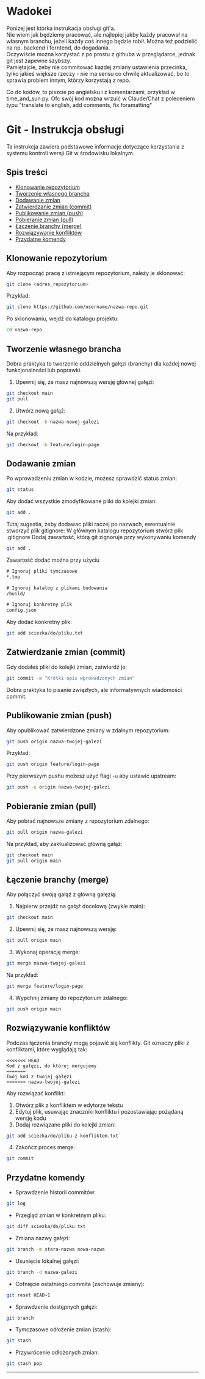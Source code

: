 # Wadokei
Poniżej jest którka instrukacja obsługi git'a. <br /> 
Nie wiem jak będziemy pracować, ale najlepiej jakby każdy pracował na własnym branchu, jeżeli każdy coś innego będzie robił. Można też podzielić na np. backend i forntend, do dogadania. <br /> 
Oczywiście można korzystać z po prostu z githuba w przeglądarce, jednak git jest zapewne szybszy. <br /> 
Pamiętajcie, żeby nie commitować każdej zmiany ustawienia przecinka, tylko jakieś większe rzeczy - nie ma sensu co chwilę aktualizować, bo to sprawia problem innym, którzy korzystają z repo. <br /> 

Co do kodów, to piszcie po angielsku i z komentarzami, przykład w time_and_sun.py. Ofc swój kod można wrzuić w Claude/Chat z poleceniem typu "translate to english, add comments, fix foramatting"

# Git - Instrukcja obsługi

Ta instrukcja zawiera podstawowe informacje dotyczące korzystania z systemu kontroli wersji Git w środowisku lokalnym.

## Spis treści
- [Klonowanie repozytorium](#klonowanie-repozytorium)
- [Tworzenie własnego brancha](#tworzenie-własnego-brancha)
- [Dodawanie zmian](#dodawanie-zmian)
- [Zatwierdzanie zmian (commit)](#zatwierdzanie-zmian-commit)
- [Publikowanie zmian (push)](#publikowanie-zmian-push)
- [Pobieranie zmian (pull)](#pobieranie-zmian-pull)
- [Łączenie branchy (merge)](#łączenie-branchy-merge)
- [Rozwiązywanie konfliktów](#rozwiązywanie-konfliktów)
- [Przydatne komendy](#przydatne-komendy)

## Klonowanie repozytorium

Aby rozpocząć pracę z istniejącym repozytorium, należy je sklonować:

```bash
git clone <adres_repozytorium>
```

Przykład:
```bash
git clone https://github.com/username/nazwa-repo.git
```

Po sklonowaniu, wejdź do katalogu projektu:
```bash
cd nazwa-repo
```

## Tworzenie własnego brancha

Dobra praktyka to tworzenie oddzielnych gałęzi (branchy) dla każdej nowej funkcjonalności lub poprawki.

1. Upewnij się, że masz najnowszą wersję głównej gałęzi:
```bash
git checkout main
git pull
```

2. Utwórz nową gałąź:
```bash
git checkout -b nazwa-nowej-galezi
```

Na przykład:
```bash
git checkout -b feature/login-page
```

## Dodawanie zmian

Po wprowadzeniu zmian w kodzie, możesz sprawdzić status zmian:

```bash
git status
```

Aby dodać wszystkie zmodyfikowane pliki do kolejki zmian:
```bash
git add .
```
Tutaj sugestia, żeby dodawac pliki raczej po nazwach, ewentualnie stworzyć plik gitignore:
W głównym katalogu repozytorium stwórz plik .gitignore
Dodaj zawartość, którą git zignoruje przy wykonywaniu komendy 
```bash 
git add .
```
Zawartość dodać można przy użyciu
```txt
# Ignoruj pliki tymczasowe
*.tmp

# Ignoruj katalog z plikami budowania
/build/

# Ignoruj konkretny plik
config.json
```

Aby dodać konkretny plik:
```bash
git add sciezka/do/pliku.txt
```

## Zatwierdzanie zmian (commit)

Gdy dodałeś pliki do kolejki zmian, zatwierdź je:

```bash
git commit -m "Krótki opis wprowadzonych zmian"
```

Dobra praktyka to pisanie zwięzłych, ale informatywnych wiadomości commit.

## Publikowanie zmian (push)

Aby opublikować zatwierdzone zmiany w zdalnym repozytorium:

```bash
git push origin nazwa-twojej-galezi
```

Przykład:
```bash
git push origin feature/login-page
```

Przy pierwszym pushu możesz użyć flagi `-u` aby ustawić upstream:
```bash
git push -u origin nazwa-twojej-galezi
```

## Pobieranie zmian (pull)

Aby pobrać najnowsze zmiany z repozytorium zdalnego:

```bash
git pull origin nazwa-galezi
```

Na przykład, aby zaktualizować główną gałąź:
```bash
git checkout main
git pull origin main
```

## Łączenie branchy (merge)

Aby połączyć swoją gałąź z główną gałęzią:

1. Najpierw przejdź na gałąź docelową (zwykle main):
```bash
git checkout main
```

2. Upewnij się, że masz najnowszą wersję:
```bash
git pull origin main
```

3. Wykonaj operację merge:
```bash
git merge nazwa-twojej-galezi
```

Na przykład:
```bash
git merge feature/login-page
```

4. Wypchnij zmiany do repozytorium zdalnego:
```bash
git push origin main
```

## Rozwiązywanie konfliktów

Podczas łączenia branchy mogą pojawić się konflikty. Git oznaczy pliki z konfliktami, które wyglądają tak:

```
<<<<<<< HEAD
Kod z gałęzi, do której mergujemy
=======
Twój kod z twojej gałęzi
>>>>>>> nazwa-twojej-galezi
```

Aby rozwiązać konflikt:

1. Otwórz plik z konfliktem w edytorze tekstu
2. Edytuj plik, usuwając znaczniki konfliktu i pozostawiając pożądaną wersję kodu
3. Dodaj rozwiązane pliki do kolejki zmian:
```bash
git add sciezka/do/pliku-z-konfliktem.txt
```
4. Zakończ proces merge:
```bash
git commit
```

## Przydatne komendy

- Sprawdzenie historii commitów:
```bash
git log
```

- Przegląd zmian w konkretnym pliku:
```bash
git diff sciezka/do/pliku.txt
```

- Zmiana nazwy gałęzi:
```bash
git branch -m stara-nazwa nowa-nazwa
```

- Usunięcie lokalnej gałęzi:
```bash
git branch -d nazwa-galezi
```

- Cofnięcie ostatniego commita (zachowuje zmiany):
```bash
git reset HEAD~1
```

- Sprawdzenie dostępnych gałęzi:
```bash
git branch
```

- Tymczasowe odłożenie zmian (stash):
```bash
git stash
```

- Przywrócenie odłożonych zmian:
```bash
git stash pop
```

---


